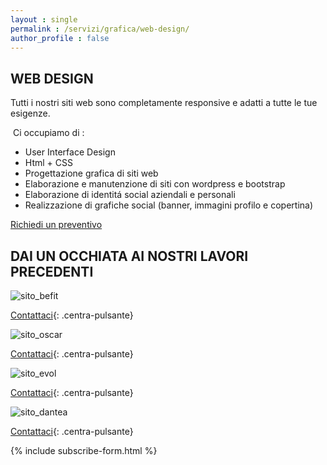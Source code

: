 ```yaml
---
layout : single
permalink : /servizi/grafica/web-design/
author_profile : false
---
```


## WEB DESIGN

Tutti i nostri siti web sono completamente responsive e adatti a tutte le tue esigenze.

&nbsp;Ci occupiamo di :

  * User Interface Design
  * Html + CSS
  * Progettazione grafica di siti web
  * Elaborazione e manutenzione di siti con wordpress e bootstrap
  * Elaborazione di identitá social aziendali e personali
  * Realizzazione di grafiche social (banner, immagini profilo e copertina)

<a href="mailto:marketing@s1r.it" class="btn btn--primary">Richiedi un preventivo</a>

## DAI UN OCCHIATA AI NOSTRI LAVORI PRECEDENTI

![sito_befit](/assets/images/GRAFICA/befit-presentazione-sito-1.webp)

<a href="mailto:marketing@s1r.it" class="btn btn--primary">Contattaci</a>{: .centra-pulsante}

![sito_oscar](/assets/images/GRAFICA/sito-oscar.webp)

<a href="mailto:marketing@s1r.it" class="btn btn--primary">Contattaci</a>{: .centra-pulsante}

![sito_evol](/assets/images/GRAFICA/sito-evol.webp)

<a href="mailto:marketing@s1r.it" class="btn btn--primary">Contattaci</a>{: .centra-pulsante}

![sito_dantea](/assets/images/GRAFICA/sito-dantea.webp)

<a href="mailto:marketing@s1r.it" class="btn btn--primary">Contattaci</a>{: .centra-pulsante}

{% include subscribe-form.html %}


